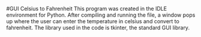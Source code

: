 #GUI Celsius to Fahrenheit
This program was created in the IDLE environment for Python. After compiling and running the file, a window pops up where the user can enter the temperature in celsius and convert to fahrenheit. The library used in the code is tkinter, the standard GUI library.
